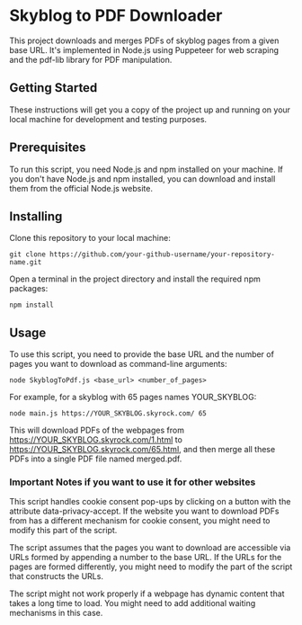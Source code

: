 # Skyblog to PDF Downloader

This project downloads and merges PDFs of skyblog pages from a given base URL. It's implemented in Node.js using Puppeteer for web scraping and the pdf-lib library for PDF manipulation.

## Getting Started

These instructions will get you a copy of the project up and running on your local machine for development and testing purposes.

## Prerequisites

To run this script, you need Node.js and npm installed on your machine. If you don't have Node.js and npm installed, you can download and install them from the official Node.js website.

## Installing

Clone this repository to your local machine:

    git clone https://github.com/your-github-username/your-repository-name.git

Open a terminal in the project directory and install the required npm packages:

    npm install

## Usage

To use this script, you need to provide the base URL and the number of pages you want to download as command-line arguments:

    node SkyblogToPdf.js <base_url> <number_of_pages>

For example, for a skyblog with 65 pages names YOUR_SKYBLOG:

    node main.js https://YOUR_SKYBLOG.skyrock.com/ 65

This will download PDFs of the webpages from https://YOUR_SKYBLOG.skyrock.com/1.html to https://YOUR_SKYBLOG.skyrock.com/65.html, and then merge all these PDFs into a single PDF file named merged.pdf.

### Important Notes if you want to use it for other websites

This script handles cookie consent pop-ups by clicking on a button with the attribute data-privacy-accept. If the website you want to download PDFs from has a different mechanism for cookie consent, you might need to modify this part of the script.

The script assumes that the pages you want to download are accessible via URLs formed by appending a number to the base URL. If the URLs for the pages are formed differently, you might need to modify the part of the script that constructs the URLs.

The script might not work properly if a webpage has dynamic content that takes a long time to load. You might need to add additional waiting mechanisms in this case.
